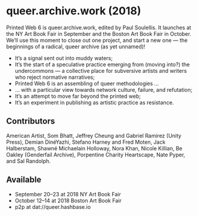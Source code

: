 # queer.archive.work (2018)

Printed Web 6 is queer.archive.work, edited by Paul Soulellis. It launches at the NY Art Book Fair in September and the Boston Art Book Fair in October. We’ll use this moment to close out one project, and start a new one — the beginnings of a radical, queer archive (as yet unnamed)!

* It’s a signal sent out into muddy waters; 
* It’s the start of a speculative practice emerging from (moving into?) the undercommons — a collective place for subversive artists and writers who reject normative narratives;
* Printed Web 6 is an assembling of queer methodologies … 
* … with a particular view towards network culture, failure, and refutation; 
* It’s an attempt to move far beyond the printed web;
* It’s an experiment in publishing as artistic practice as resistance. 

## Contributors 
American Artist, Som Bhatt, Jeffrey Cheung and Gabriel Ramirez (Unity Press), Demian DinéYazhi, Stefano Harney and Fred Moten, Jack Halberstam, Shawné Michaelain Holloway, Nora Khan, Nicole Killian, Be Oakley (Genderfail Archive), Porpentine Charity Heartscape, Nate Pyper, and Sal Randolph. 

## Available 
* September 20–23 at 2018 NY Art Book Fair
* October 12–14 at 2018 Boston Art Book Fair
* p2p at dat://queer.hashbase.io

